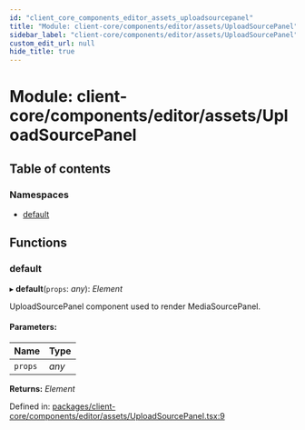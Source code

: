 ```yaml
---
id: "client_core_components_editor_assets_uploadsourcepanel"
title: "Module: client-core/components/editor/assets/UploadSourcePanel"
sidebar_label: "client-core/components/editor/assets/UploadSourcePanel"
custom_edit_url: null
hide_title: true
---
```


# Module: client-core/components/editor/assets/UploadSourcePanel

## Table of contents

### Namespaces

- [default](client_core_components_editor_assets_uploadsourcepanel.default.md)

## Functions

### default

▸ **default**(`props`: *any*): *Element*

UploadSourcePanel component used to render MediaSourcePanel.

#### Parameters:

Name | Type |
:------ | :------ |
`props` | *any* |

**Returns:** *Element*

Defined in: [packages/client-core/components/editor/assets/UploadSourcePanel.tsx:9](https://github.com/xr3ngine/xr3ngine/blob/5c3dcaef1/packages/client-core/components/editor/assets/UploadSourcePanel.tsx#L9)
